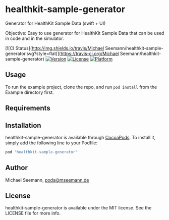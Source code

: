 
# healthkit-sample-generator

Generator for HealthKit Sample Data (swift + UI)

Objective: Easy to use generator for HealthKit Sample Data that can be used in code and in the simulator.

[![CI Status](http://img.shields.io/travis/Michael Seemann/healthkit-sample-generator.svg?style=flat)](https://travis-ci.org/Michael Seemann/healthkit-sample-generator)
[![Version](https://img.shields.io/cocoapods/v/healthkit-sample-generator.svg?style=flat)](http://cocoapods.org/pods/healthkit-sample-generator)
[![License](https://img.shields.io/cocoapods/l/healthkit-sample-generator.svg?style=flat)](http://cocoapods.org/pods/healthkit-sample-generator)
[![Platform](https://img.shields.io/cocoapods/p/healthkit-sample-generator.svg?style=flat)](http://cocoapods.org/pods/healthkit-sample-generator)

## Usage

To run the example project, clone the repo, and run `pod install` from the Example directory first.

## Requirements

## Installation

healthkit-sample-generator is available through [CocoaPods](http://cocoapods.org). To install
it, simply add the following line to your Podfile:

```ruby
pod "healthkit-sample-generator"
```

## Author

Michael Seemann, pods@mseemann.de

## License

healthkit-sample-generator is available under the MIT license. See the LICENSE file for more info.
